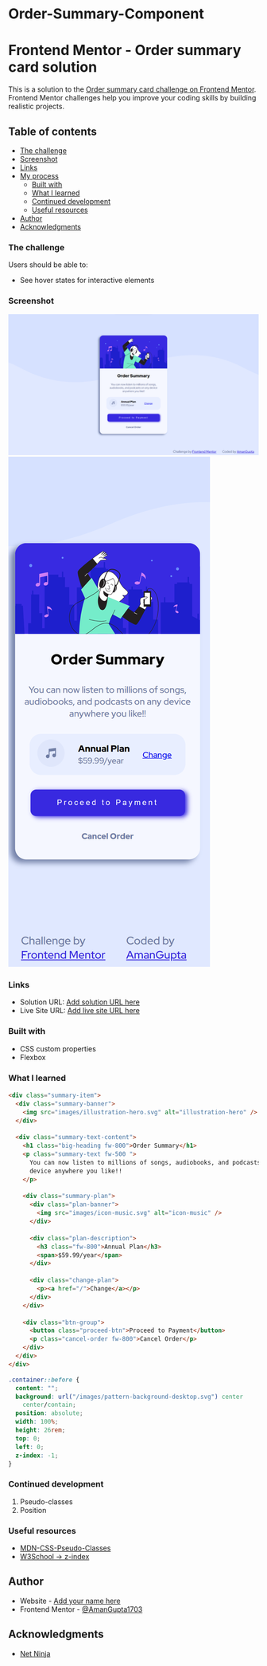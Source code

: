 # Order-Summary-Component
# Frontend Mentor - Order summary card solution

This is a solution to the [Order summary card challenge on Frontend Mentor](https://www.frontendmentor.io/challenges/order-summary-component-QlPmajDUj). Frontend Mentor challenges help you improve your coding skills by building realistic projects.

## Table of contents

- [The challenge](#the-challenge)
- [Screenshot](#screenshot)
- [Links](#links)
- [My process](#my-process)
  - [Built with](#built-with)
  - [What I learned](#what-i-learned)
  - [Continued development](#continued-development)
  - [Useful resources](#useful-resources)
- [Author](#author)
- [Acknowledgments](#acknowledgments)

### The challenge

Users should be able to:

- See hover states for interactive elements

### Screenshot

![](./Output/desktop-preview.png)
![](./Output/mobile-preview.png)

### Links

- Solution URL: [Add solution URL here](https://your-solution-url.com)
- Live Site URL: [Add live site URL here](https://your-live-site-url.com)

### Built with

- CSS custom properties
- Flexbox

### What I learned

```html
<div class="summary-item">
  <div class="summary-banner">
    <img src="images/illustration-hero.svg" alt="illustration-hero" />
  </div>

  <div class="summary-text-content">
    <h1 class="big-heading fw-800">Order Summary</h1>
    <p class="summary-text fw-500 ">
      You can now listen to millions of songs, audiobooks, and podcasts on any
      device anywhere you like!!
    </p>

    <div class="summary-plan">
      <div class="plan-banner">
        <img src="images/icon-music.svg" alt="icon-music" />
      </div>

      <div class="plan-description">
        <h3 class="fw-800">Annual Plan</h3>
        <span>$59.99/year</span>
      </div>

      <div class="change-plan">
        <p><a href="/">Change</a></p>
      </div>
    </div>

    <div class="btn-group">
      <button class="proceed-btn">Proceed to Payment</button>
      <p class="cancel-order fw-800">Cancel Order</p>
    </div>
  </div>
</div>
```

```css
.container::before {
  content: "";
  background: url("/images/pattern-background-desktop.svg") center
    center/contain;
  position: absolute;
  width: 100%;
  height: 26rem;
  top: 0;
  left: 0;
  z-index: -1;
}
```

### Continued development
1) Pseudo-classes
2) Position

### Useful resources

- [MDN-CSS-Pseudo-Classes](https://developer.mozilla.org/en-US/docs/Web/CSS/Pseudo-classes)
- [W3School -> z-index](https://www.w3schools.com/css/css_z-index.asp)

## Author

- Website - [Add your name here](https://www.your-site.com)
- Frontend Mentor - [@AmanGupta1703](https://www.frontendmentor.io/profile/AmanGupta1703)

## Acknowledgments
- [Net Ninja](https://www.youtube.com/c/TheNetNinja)
